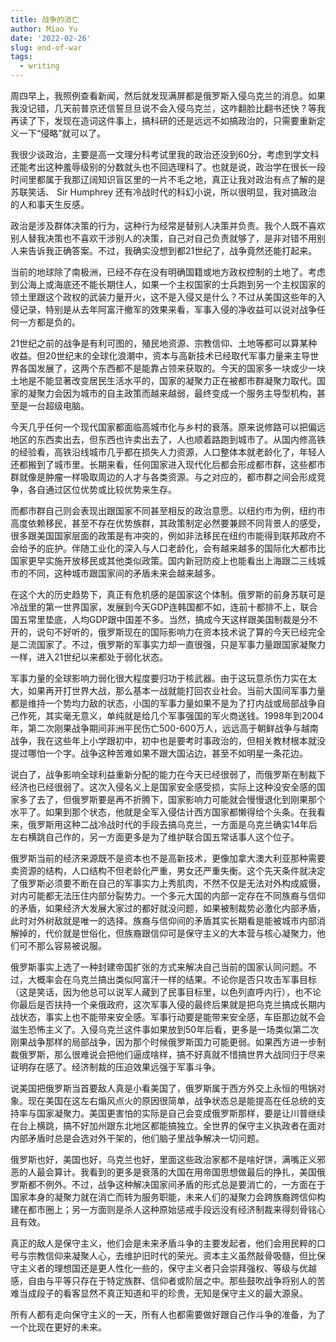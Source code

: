 ```yaml
---
title: 战争的消亡
author: Miao Yu
date: '2022-02-26'
slug: end-of-war
tags:
  - writing
---
```


周四早上，我照例查看新闻，然后就发现满屏都是俄罗斯入侵乌克兰的消息。如果我没记错，几天前普京还信誓旦旦说不会入侵乌克兰，这咋翻脸比翻书还快？等我再读了下，发现在造词这件事上，搞科研的还是远远不如搞政治的，只需要重新定义一下“侵略”就可以了。

我很少谈政治，主要是高一文理分科考试里我的政治还没到60分，考虑到学文科还能考出这种羞辱级别的分数就头也不回选理科了。也就是说，政治学在很长一段时间里都属于我那辽阔知识盲区里的一片不毛之地，真正让我对政治有点了解的是苏联笑话、 Sir Humphrey 还有冷战时代的科幻小说，所以很明显，我对搞政治的人和事天生反感。

政治是涉及群体决策的行为，这种行为经常是替别人决策并负责。我个人既不喜欢别人替我决策也不喜欢干涉别人的决策，自己对自己负责就够了，是非对错不用别人来告诉我正确答案。不过，我确实没想到都21世纪了，战争竟然还能打起来。

当前的地球除了南极洲，已经不存在没有明确国籍或地方政权控制的土地了。考虑到公海上或海底还不能长期住人，如果一个主权国家的士兵跑到另一个主权国家的领土里跟这个政权的武装力量开火，这不是入侵又是什么？不过从美国这些年的入侵记录，特别是从去年阿富汗撤军的效果来看，军事入侵的净收益可以说对战争任何一方都是负的。

21世纪之前的战争是有利可图的，殖民地资源、宗教信仰、土地等都可以算某种收益。但20世纪末的全球化浪潮中，资本与高新技术已经取代军事力量来主导世界各国发展了，这两个东西都不是能靠占领来获取的。今天的国家多一块或少一块土地是不能显著改变居民生活水平的，国家的凝聚力正在被都市群凝聚力取代。国家的凝聚力会因为城市的自主政策而越来越弱，最终变成一个服务主导型机构，甚至是一台超级电脑。

今天几乎任何一个现代国家都面临高城市化与乡村的衰落。原来说修路可以把偏远地区的东西卖出去，但东西也许卖出去了，人也顺着路跑到城市了。从国内修高铁的经验看，高铁沿线城市几乎都在损失人力资源，人口整体本就老龄化了，年轻人还都搬到了城市里。长期来看，任何国家进入现代化后都会形成都市群，这些都市群就像是肿瘤一样吸取周边的人才与各类资源。与之对应的，都市群之间会形成竞争，各自通过区位优势或比较优势来生存。

而都市群自己则会表现出跟国家不同甚至相反的政治意愿。以纽约市为例，纽约市高度依赖移民，甚至不存在优势族群，其政策制定必然要兼顾不同背景人的感受，很多跟美国国家层面的政策是有冲突的，例如非法移民在纽约市能得到联邦政府不会给予的庇护。伴随工业化的深入与人口老龄化，会有越来越多的国际化大都市比国家更早实施开放移民或其他类似政策。国内新冠防疫上也能看出上海跟二三线城市的不同，这种城市跟国家间的矛盾未来会越来越多。

在这个大的历史趋势下，真正有危机感的是国家这个体制。俄罗斯的前身苏联可是冷战里的第一世界国家，发展到今天GDP连韩国都不如，连前十都排不上，联合国五常里垫底，人均GDP跟中国差不多。当然，搞成今天这样跟美国制裁是分不开的，说句不好听的，俄罗斯现在的国际影响力在资本技术说了算的今天已经完全是二流国家了。不过，俄罗斯的军事实力却一直很强，只是军事力量跟国家凝聚力一样，进入21世纪以来都处于弱化状态。

军事力量的全球影响力弱化很大程度要归功于核武器。由于这玩意杀伤力实在太大，如果再开打世界大战，那么基本一战就能打回农业社会。当前大国间军事力量都是维持一个势均力敌的状态，小国的军事力量如果不是为了打内战或局部战争自己作死，其实毫无意义，单纯就是给几个军事强国的军火商送钱。1998年到2004年，第二次刚果战争期间非洲平民伤亡500-600万人，远远高于朝鲜战争与越南战争，我在这些年上小学跟初中，初中也是要考时事政治的，但相关教材根本就没提过哪怕一个字。战争这种苦难如果不跟大国沾边，甚至不如明星一条花边。

说白了，战争影响全球利益重新分配的能力在今天已经很弱了，而俄罗斯在制裁下经济也已经很弱了。这次入侵名义上是国家安全感受损，实际上这种没安全感的国家多了去了，但俄罗斯要是再不折腾下，国家影响力可能就会慢慢退化到刚果那个水平了。如果到那个状态，他就是全军入侵估计西方国家都懒得给个头条。在我看来，俄罗斯用这种二战冷战时代的手段去搞乌克兰，一方面是乌克兰确实14年后左右横跳自己作的，另一方面更多是为了维护联合国五常话事人这个位子。

俄罗斯当前的经济来源既不是资本也不是高新技术，更像加拿大澳大利亚那种需要卖资源的结构，人口结构不但老龄化严重，男女还严重失衡。这个先天条件就决定了俄罗斯必须要不断在自己的军事实力上秀肌肉，不然不仅是无法对外构成威慑，对内可能都无法压住内部分裂势力。一个多元大国的内部一定存在不同族裔与信仰的矛盾，如果经济大发展大家过的都好就没问题，如果被制裁势必激化内部矛盾，此时对外树敌就是唯一的选择。族裔与信仰间的矛盾其实长期看是能被城市内部消解掉的，代价就是世俗化，但族裔跟信仰可是保守主义的大本营与核心凝聚力，他们可不那么容易被说服。

俄罗斯事实上选了一种封建帝国扩张的方式来解决自己当前的国家认同问题。不过，大概率会在乌克兰搞出类似阿富汗一样的结果。不论你是否只攻击军事目标（这是笑话，因为他总可以说军人藏到了民事目标里，以色列直呼内行），也不论你最后是否扶持一个亲俄政府，这次军事入侵的最终后果就是把乌克兰搞成长期内战状态，事实上也不能带来安全感。军事行动要是能带来安全感，车臣那边就不会滋生恐怖主义了。入侵乌克兰这件事如果放到50年后看，更多是一场类似第二次刚果战争那样的局部战争，因为那个时候俄罗斯国力可能更弱。如果西方进一步制裁俄罗斯，那么很难说会把他们逼成啥样，搞不好真就不惜搞世界大战同归于尽来证明存在感了。经济制裁的压迫效果远强于军事斗争。

说美国把俄罗斯当首要敌人真是小看美国了，俄罗斯属于西方外交上永恒的甩锅对象。现在美国在这左右煽风点火的原因很简单，战争状态总是能提高在任总统的支持率与国家凝聚力。美国更害怕的实际是自己会变成俄罗斯那样，要是让川普继续在台上横跳，搞不好加州跟东北地区都能搞独立。全世界的保守主义执政者在面对内部矛盾时总是会选对外干架的，他们脑子里战争解决一切问题。

俄罗斯也好，美国也好，乌克兰也好，里面这些政治家都不是啥好饼，满嘴正义邪恶的人最会算计。我看到的更多是衰落的大国在用帝国思想做最后的挣扎，美国俄罗斯都不例外。不过，战争这种解决国家间矛盾的形式总是要消亡的，一方面在于国家本身的凝聚力就在消亡而转为服务职能，未来人们的凝聚力会跨族裔跨信仰构建在都市圈上；另一方面则是杀人这种原始惩戒手段远没有经济制裁来得刻骨铭心且有效。

真正的敌人是保守主义，他们会是未来矛盾斗争的主要发起者，他们会用民粹的口号与宗教信仰来凝聚人心，去维护旧时代的荣光。资本主义虽然敲骨吸髓，但比保守主义者的理想国还是更人性化一些的，保守主义者只会崇拜强权、等级与优越感，自由与平等只存在于特定族群、信仰者或阶层之中。那些鼓吹战争将别人的苦难当成段子的看客显然不真正知道和平的珍贵，无知是保守主义的最大源泉。

所有人都有走向保守主义的一天，所有人也都需要做好跟自己作斗争的准备，为了一个比现在更好的未来。
